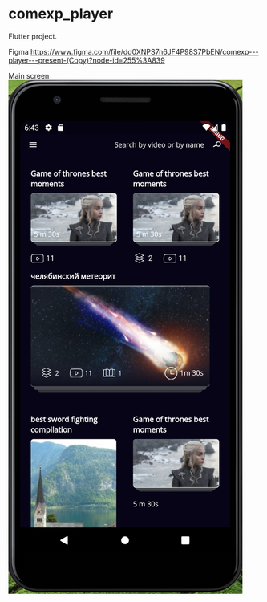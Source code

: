 # comexp_player

Flutter project.

Figma https://www.figma.com/file/dd0XNPS7n6JF4P98S7PbEN/comexp---player---present-(Copy)?node-id=255%3A839

Main screen
![til](./MovieListWidgetstate.png)